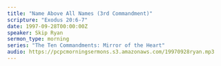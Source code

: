 ```yaml
---
title: "Name Above All Names (3rd Commandment)"
scripture: "Exodus 20:6-7"
date: 1997-09-28T00:00:00Z
speaker: Skip Ryan
sermon_type: morning
series: "The Ten Commandments: Mirror of the Heart"
audio: https://pcpcmorningsermons.s3.amazonaws.com/19970928ryan.mp3 
---
```



